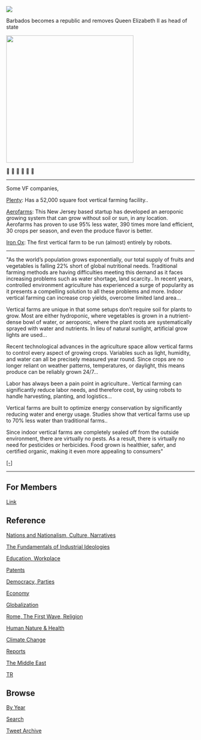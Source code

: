 <img src="https://drive.google.com/uc?export=view&id=1B2wf9R7AMH1d7Vw6e2mucLbIQ5NSjir7"/>


Barbados becomes a republic and removes Queen Elizabeth II as head of state

<img width="340" src="https://pbs.twimg.com/semantic_core_img/1465692754063757330/fQblwGvY?format=jpg&name=small"/>

👏 👏 👏 👏 👏 👏 

---

Some VF companies,

[Plenty](https://agfundernews.com/breaking-plenty-raises-200m-series-b-largest-ever-agtech-investment.html):
Has a 52,000 square foot vertical farming facility..

[Aerofarms](https://aerofarms.com/): This New Jersey based startup has
developed an aeroponic growing system that can grow without soil or
sun, in any location. Aerofarms has proven to use 95% less water, 390
times more land efficient, 30 crops per season, and even the produce
flavor is better.

[Iron Ox](http://ironox.com/): The first vertical farm to be run
(almost) entirely by robots.

---

"As the world’s population grows exponentially, our total supply of
fruits and vegetables is falling 22% short of global nutritional
needs. Traditional farming methods are having difficulties meeting
this demand as it faces increasing problems such as water shortage,
land scarcity.. In recent years, controlled environment agriculture
has experienced a surge of popularity as it presents a compelling
solution to all these problems and more. Indoor vertical farming can
increase crop yields, overcome limited land area...

Vertical farms are unique in that some setups don’t require soil for
plants to grow. Most are either hydroponic, where vegetables is grown
in a nutrient-dense bowl of water, or aeroponic, where the plant roots
are systematically sprayed with water and nutrients. In lieu of
natural sunlight, artificial grow lights are used...

Recent technological advances in the agriculture space allow vertical
farms to control every aspect of growing crops. Variables such as
light, humidity, and water can all be precisely measured year
round. Since crops are no longer reliant on weather patterns,
temperatures, or daylight, this means produce can be reliably grown
24/7...

Labor has always been a pain point in agriculture..  Vertical farming
can significantly reduce labor needs, and therefore cost, by using
robots to handle harvesting, planting, and logistics...

Vertical farms are built to optimize energy conservation by
significantly reducing water and energy usage. Studies show that
vertical farms use up to 70% less water than traditional farms..

Since indoor vertical farms are completely sealed off from the outside
environment, there are virtually no pests. As a result, there is
virtually no need for pesticides or herbicides. Food grown is
healthier, safer, and certified organic, making it even more appealing
to consumers"

[[-]](https://www.plugandplaytechcenter.com/resources/indoor-vertical-farming-new-era-agriculture/)

---

## For Members

[Link](https://thirdwave-members.herokuapp.com)

## Reference

[Nations and Nationalism, Culture, Narratives](/2013/02/nations-and-nationalism.md)

[The Fundamentals of Industrial Ideologies](/2011/04/fundamentals-of-industrial-ideologies.md)

[Education, Workplace](2017/09/education-workplace.md)

[Patents](/2018/09/patents.md)

[Democracy, Parties](/2016/11/democracy.md)

[Economy](/2018/05/economy.md)

[Globalization](/2018/09/globalization.md)

[Rome, The First Wave, Religion](/2017/12/rome.md)

[Human Nature & Health](/2020/07/human-nature.md)

[Climate Change](/2018/12/climate.md)

[Reports](/2019/05/reports.md)

[The Middle East](/2019/07/middleeast.md)

[TR](../tr)

## Browse

[By Year](years.md)

[Search](search.html)

[Tweet Archive](/tweets/README.md)


